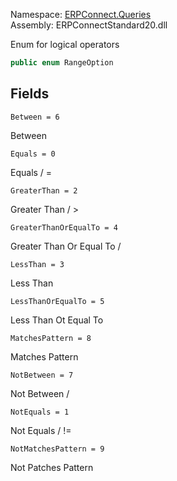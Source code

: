 Namespace: [ERPConnect.Queries](../)\
Assembly: ERPConnectStandard20.dll

Enum for logical operators

```csharp
public enum RangeOption

```

## Fields

`Between = 6`

Between

`Equals = 0`

Equals / =

`GreaterThan = 2`

Greater Than / >

`GreaterThanOrEqualTo = 4`

Greater Than Or Equal To /

`LessThan = 3`

Less Than

`LessThanOrEqualTo = 5`

Less Than Ot Equal To

`MatchesPattern = 8`

Matches Pattern

`NotBetween = 7`

Not Between /

`NotEquals = 1`

Not Equals / !=

`NotMatchesPattern = 9`

Not Patches Pattern
